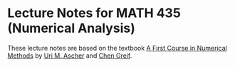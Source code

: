 # Lecture Notes for MATH 435 (Numerical Analysis)

These lecture notes are based on the textbook [A First Course in Numerical Methods](https://archive.siam.org/books/cs07/) by [Uri M. Ascher](https://www.cs.ubc.ca/~ascher/) and [Chen Greif](https://www.cs.ubc.ca/~greif/).
